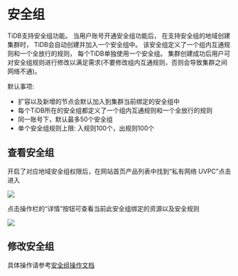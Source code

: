 

# 安全组

TiDB支持安全组功能。 当用户账号开通安全组功能后， 在支持安全组的地域创建集群时， TiDB会自动创建并加入一个安全组中。 该安全组定义了一个组内互通规则和一个全放行的规则， 每个TiDB单独使用一个安全组。 集群创建成功后用户可对安全组规则进行修改以满足需求(不要修改组内互通规则，否则会导致集群之间网络不通)。

默认事项:

- 扩容以及新增的节点会默认加入到集群当前绑定的安全组中
- 每个TiDB所在的安全组都定义了一个组内互通规则和一个全放行的规则
- 同一账号下，默认最多50个安全组
- 单个安全组规则上限: 入规则100个，出规则100个 

## 查看安全组

开启了对应地域安全组权限后，在网站首页产品列表中找到“私有网络 UVPC”点击进入

![](https://tidb-doc.cn-bj.ufileos.com/secgroup/secgroup1.png)

点击操作栏的“详情”按钮可查看当前此安全组绑定的资源以及安全规则

![](https://tidb-doc.cn-bj.ufileos.com/secgroup/secgroup2.png)

## 修改安全组

具体操作请参考[安全组操作文档](https://docs.ucloud.cn/vpc/introduction/secgroup)

